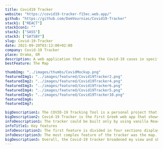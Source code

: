 ```yaml
---
title: Covid19 Tracker
website: "https://covid19-tracker-f15ec.web.app/"
github: "https://github.com/DomVournias/Covid19-Tracker"
stack1: ["REACT"]
stackIcon1: ""
stack2: ["SASS"]
stack3: ["GATSBY"]
slug: Covid-19-Tracker
date: 2021-09-20T03:13:00+02:00
company: Covid-19 Tracker
place: Drama, GR
description: A web application that tracks the Covid-19 cases in specific regions Greece.
bestFeature: The Map

thumbImg: "../images/thumbs/CovidMockup.png"
featuredImg1: "../images/featured/Covid19Tracker2.png"
featuredImg2: "../images/featured/Covid19Tracker4.png"
featuredImg3: "../images/featured/Covid19Tracker6.png"
featuredImg4: "../images/featured/Covid19Tracker5.png"
featuredImg5: "../images/featured/Covid19Tracker10.png"
featuredImg6:
featuredImg7:

bigDescription1: The COVID-19 Tracking Tool is a personal project that I developed to track real-time cases using the COVID-19 Response API in Greece. I took the decision to create the tracker because of the current situation. At the same time, I thought it would be a great exercise of my API implementation skills. The project took around two weeks to be completed.
bigDescription2: Covid-19 Tracker is the first Greek web app that shows statistics of Covid. There are many websites that show data worldwide, but I decided to reduce the data and create a specifically targeting regions of Greece.
infoDescription1: The tracker could be built only by using vanilla React, but I decided to code it with Gatsby, because it's super fast and a great exercise as well. As for the styling of it, Tailwind was my first option, but during the first build I noticed that some features would include extra styling, so eventually I picked SASS for its simplicity.
infoTitle1: Key features
infoDescription2: The first feature is divided in four sections displaying the overall cases, while under every block I display the daily stats. Followed up with cases by region where I filtered the query to first view the region with most cases. Also, I included a graph where the visitor can see the case rates visually.
infoDescription3: The most complex feature of the tracker was the map. The circles drawn on the map are based on a mathematical equation relative to the number of cases and the range and circumference of the circle. The circle coordinates had to be connected with the API and placed on the map accordingly.
bigDescription3: Overall, the Covid-19 tracker broadened my view and skills dealing with APIs and helped me understand better when to use certain frameworks. The app gave me insight and inspiration in challenging my coding skills.
---
```

